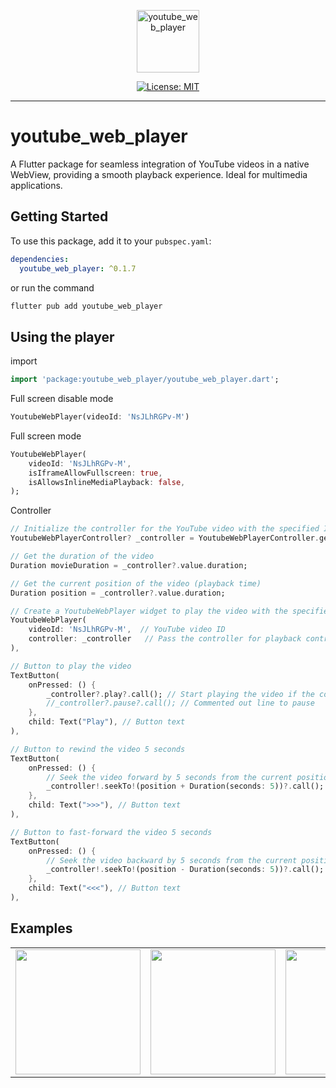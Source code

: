 <p align="center">
    <img src="https://i.ibb.co/rdQfwSg/icon-512.png" height="100" alt="youtube_web_player" />
</p>

<p align="center">
<a href="https://opensource.org/licenses/MIT"><img src="https://img.shields.io/badge/license-MIT-purple.svg" alt="License: MIT"></a>
</p>

---

# youtube_web_player

A Flutter package for seamless integration of YouTube videos in a native WebView, providing a smooth playback experience. Ideal for multimedia applications.

## Getting Started

To use this package, add it to your `pubspec.yaml`:

```yaml
dependencies:
  youtube_web_player: ^0.1.7
```

or run the command

```zsh
flutter pub add youtube_web_player
```

## Using the player

import

```dart
import 'package:youtube_web_player/youtube_web_player.dart';
```

Full screen disable mode

```dart
YoutubeWebPlayer(videoId: 'NsJLhRGPv-M')
```

Full screen mode

```dart
YoutubeWebPlayer(
    videoId: 'NsJLhRGPv-M',
    isIframeAllowFullscreen: true,
    isAllowsInlineMediaPlayback: false,
);
```

Controller

```dart
// Initialize the controller for the YouTube video with the specified ID
YoutubeWebPlayerController? _controller = YoutubeWebPlayerController.getController("NsJLhRGPv-M");

// Get the duration of the video
Duration movieDuration = _controller?.value.duration;

// Get the current position of the video (playback time)
Duration position = _controller?.value.duration;

// Create a YoutubeWebPlayer widget to play the video with the specified ID
YoutubeWebPlayer(
    videoId: 'NsJLhRGPv-M',  // YouTube video ID
    controller: _controller   // Pass the controller for playback control
),

// Button to play the video
TextButton(
    onPressed: () {
        _controller?.play?.call(); // Start playing the video if the controller is available
        //_controller?.pause?.call(); // Commented out line to pause
    },
    child: Text("Play"), // Button text
),

// Button to rewind the video 5 seconds
TextButton(
    onPressed: () {
        // Seek the video forward by 5 seconds from the current position
        _controller!.seekTo!(position + Duration(seconds: 5))?.call();
    },
    child: Text(">>>"), // Button text
), 

// Button to fast-forward the video 5 seconds
TextButton(
    onPressed: () {
        // Seek the video backward by 5 seconds from the current position
        _controller!.seekTo!(position - Duration(seconds: 5))?.call();
    },
    child: Text("<<<"), // Button text
), 
```

## Examples

<div style="text-align: center">
    <table>
        <tr>
            <td style="text-align: center">
                <img src="https://i.ibb.co/HNgM4D1/image-19-12-24-11-58-1.png" width="200"/>
            </td>            
            <td style="text-align: center">
                <img src="https://i.ibb.co/rHBFtnJ/image-19-12-24-11-58-2.png" width="200"/>
            </td>
            <td style="text-align: center">
                <img src="https://i.ibb.co/R4Qt9PN/image-19-12-24-11-58.png" width="200" />
            </td>
            <td style="text-align: center">
                <img src="https://i.ibb.co/jfGds0R/image-20-12-24-07-13.png" width="200" />
            </td>
        </tr>
    </table>
</div>